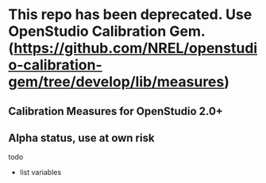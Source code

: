 # This repo has been deprecated. Use OpenStudio Calibration Gem. (https://github.com/NREL/openstudio-calibration-gem/tree/develop/lib/measures)

## Calibration Measures for OpenStudio 2.0+



## Alpha status, use at own risk

todo
* list variables



